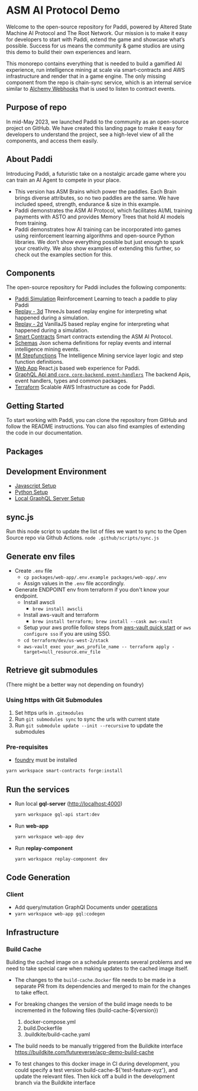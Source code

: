 # ASM AI Protocol Demo

Welcome to the open-source repository for Paddi, powered by Altered State Machine AI Protocol and The Root Network. Our mission is to make it easy for developers to start with Paddi, extend the game and showcase what’s possible. Success for us means the community & game studios are using this demo to build their own experiences and learn.

This monorepo contains everything that is needed to build a gamified AI experience, run intelligence mining at scale via smart-contracts and AWS infrastructure and render that in a game engine. The only missing component from the repo is chain-sync service, which is an internal service similar to [Alchemy Webhooks](https://www.alchemy.com/overviews/what-is-a-webhook) that is used to listen to contract events.

## Purpose of repo

In mid-May 2023, we launched Paddi to the community as an open-source project on GitHub. We have created this landing page to make it easy for developers to understand the project, see a high-level view of all the components, and access them easily.

## About Paddi

Introducing Paddi, a futuristic take on a nostalgic arcade game where you can train an AI Agent to compete in your place.

- This version has ASM Brains which power the paddles. Each Brain brings diverse attributes, so no two paddles are the same. We have included speed, strength, endurance & size in this example.
- Paddi demonstrates the ASM AI Protocol, which facilitates AI/ML training payments with ASTO and provides Memory Trees that hold AI models from training.
- Paddi demonstrates how AI training can be incorporated into games using reinforcement learning algorithms and open-source Python libraries. We don’t show everything possible but just enough to spark your creativity. We also show examples of extending this further, so check out the examples section for this.

## Components

The open-source repository for Paddi includes the following components:

- [Paddi Simulation](packages/pong-simulation/README.md) Reinforcement Learning to teach a paddle to play Paddi
- [Replay - 3d](packages/replay-component) ThreeJs based replay engine for interpreting what happened during a simulation.
- [Replay - 2d](packages/replay-component-2d) VanillaJS based replay engine for interpreting what happened during a simulation.
- [Smart Contracts](packages/smart-contracts/README.md) Smart contracts extending the ASM AI Protocol.
- [Schemas](packages/schemas/README.md) Json schema definitions for replay events and internal intelligence mining events.
- [IM Stepfunctions](packages/im-stepfunctions/README.md) The Intelligence Mining service layer logic and step function definitions.
- [Web App](packages/web-app/README.md) React.js based web experience for Paddi.
- [GraphQL Api and `core`, `core-backend`, `event-handlers`](packages/gql-api/README.md) The backend Apis, event handlers, types and common packages.
- [Terraform](terraform/README.md) Scalable AWS Infrastructure as code for Paddi.

## Getting Started

To start working with Paddi, you can clone the repository from GitHub and follow the README instructions. You can also find examples of extending the code in our documentation.

## Packages

## Development Environment

- [Javascript Setup](docs/js-setup.md)
- [Python Setup](docs/python-setup.md)
- [Local GraphQL Server Setup](docs/local-gql-setup.md)

## sync.js

Run this node script to update the list of files we want to sync to the Open Source repo via Github Actions.
`node .github/scripts/sync.js`

## Generate env files

- Create `.env` file
  - `cp packages/web-app/.env.example packages/web-app/.env`
  - Assign values in the `.env` file accordingly.
- Generate ENDPOINT env from terraform if you don't know your endpoint.
  - Install awscli
    - `brew install awscli`
  - Install aws-vault and terraform
    - `brew install terraform; brew install --cask aws-vault`
  - Setup your aws profile follow steps from [aws-vault quick start](https://github.com/99designs/aws-vault#quick-start) or `aws configure sso` if you are using SSO.
  - `cd terraform/dev/us-west-2/stack`
  - `aws-vault exec your_aws_profile_name -- terraform apply -target=null_resource.env_file`

## Retrieve git submodules

(There might be a better way not depending on foundry)

### Using https with Git Submodules

1. Set https urls in `.gitmodules`
2. Run `git submodules sync` to sync the urls with current state
3. Run `git submodule update --init --recursive` to update the submodules

### Pre-requisites

- [foundry](https://book.getfoundry.sh/getting-started/installation) must be installed

```sh
yarn workspace smart-contracts forge:install
```

## Run the services

- Run local **gql-server** (<http://localhost:4000>)

  ```sh
  yarn workspace gql-api start:dev
  ```

- Run **web-app**

  ```sh
  yarn workspace web-app dev
  ```

- Run **replay-component**

  ```sh
  yarn workspace replay-component dev
  ```

## Code Generation

### Client

- Add query/mutation GraphQl Documents under [operations](packages/web-app/src/graphql/operations)
- `yarn workspace web-app gql:codegen`

## Infrastructure

### Build Cache

Building the cached image on a schedule presents several problems and we need to take special care when making updates to the cached image itself.

- The changes to the `build-cache.Docker` file needs to be made in a separate PR from its dependencies and merged to main for the changes to take effect.

- For breaking changes the version of the build image needs to be incremented in the following files (build-cache-${version})

  1. docker-compose.yml
  2. build.Dockerfile
  3. .buildkite/build-cache.yaml

- The build needs to be manually triggered from the Buildkite interface
  <https://buildkite.com/futureverse/acp-demo-build-cache>

- To test changes to this docker image in CI during development, you could specify a test version build-cache-${'test-feature-xyz'}, and update the relevant files. Then kick off a build in the development branch via the Buildkite interface
